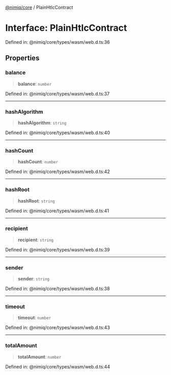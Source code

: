 [@nimiq/core](../globals.md) / PlainHtlcContract

# Interface: PlainHtlcContract

Defined in: @nimiq/core/types/wasm/web.d.ts:36

## Properties

### balance

> **balance**: `number`

Defined in: @nimiq/core/types/wasm/web.d.ts:37

***

### hashAlgorithm

> **hashAlgorithm**: `string`

Defined in: @nimiq/core/types/wasm/web.d.ts:40

***

### hashCount

> **hashCount**: `number`

Defined in: @nimiq/core/types/wasm/web.d.ts:42

***

### hashRoot

> **hashRoot**: `string`

Defined in: @nimiq/core/types/wasm/web.d.ts:41

***

### recipient

> **recipient**: `string`

Defined in: @nimiq/core/types/wasm/web.d.ts:39

***

### sender

> **sender**: `string`

Defined in: @nimiq/core/types/wasm/web.d.ts:38

***

### timeout

> **timeout**: `number`

Defined in: @nimiq/core/types/wasm/web.d.ts:43

***

### totalAmount

> **totalAmount**: `number`

Defined in: @nimiq/core/types/wasm/web.d.ts:44
